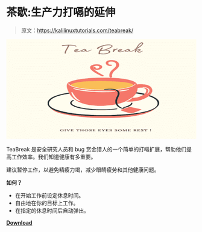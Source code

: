 # 茶歇:生产力打嗝的延伸

> 原文：<https://kalilinuxtutorials.com/teabreak/>

[![TeaBreak : A Productivity Burp Extension](img/b67e793d8519d7957fcd710f796ced45.png "TeaBreak : A Productivity Burp Extension")](https://1.bp.blogspot.com/-YyUFWd-lHmw/XwKfZG0ISwI/AAAAAAAAGyA/dWMcEiNr1MIYeax8t3ake7zlDT7II2tuQCLcBGAsYHQ/s1600/TeaBreak%25281%2529.png)

TeaBreak 是安全研究人员和 bug 赏金猎人的一个简单的打嗝扩展，帮助他们提高工作效率。我们知道健康有多重要。

建议暂停工作，以避免精疲力竭，减少眼睛疲劳和其他健康问题。

**如何？**

*   在开始工作前设定休息时间。
*   自由地在你的目标上工作。
*   在指定的休息时间后自动弹出。

[**Download**](https://github.com/humblelad/TeaBreak)